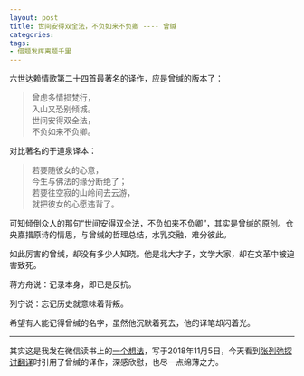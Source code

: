 ```yaml
---
layout: post
title: 世间安得双全法，不负如来不负卿 ---- 曾缄
categories: 
tags:
- 借题发挥离题千里
---
```


六世达赖情歌第二十四首最著名的译作，应是曾缄的版本了：

> 曾虑多情损梵行，  
入山又恐别倾城。  
世间安得双全法，  
不负如来不负卿。  

对比著名的于道泉译本：

> 若要随彼女的心意，  
今生与佛法的缘分断绝了；  
若要往空寂的山岭间去云游，  
就把彼女的心愿违背了。

可知倾倒众人的那句“世间安得双全法，不负如来不负卿”，其实是曾缄的原创。仓央嘉措原诗的情思，与曾缄的哲理总结，水乳交融，难分彼此。

如此厉害的曾缄，却没有多少人知晓。他是北大才子，文学大家，却在文革中被迫害致死。

蒋方舟说：记录本身，即已是反抗。

列宁说：忘记历史就意味着背叛。

希望有人能记得曾缄的名字，虽然他沉默着死去，他的译笔却闪着光。

----
其实这是我发在微信读书上的[一个想法](https://weread.qq.com/wrpage/book/review/2100205_73IB5RiZD)，写于2018年11月5日，今天看到[张列弛探讨翻译](https://www.liechi.org/cn/2017/03/translation/)时引用了曾缄的译作，深感欣慰，也尽一点绵薄之力。